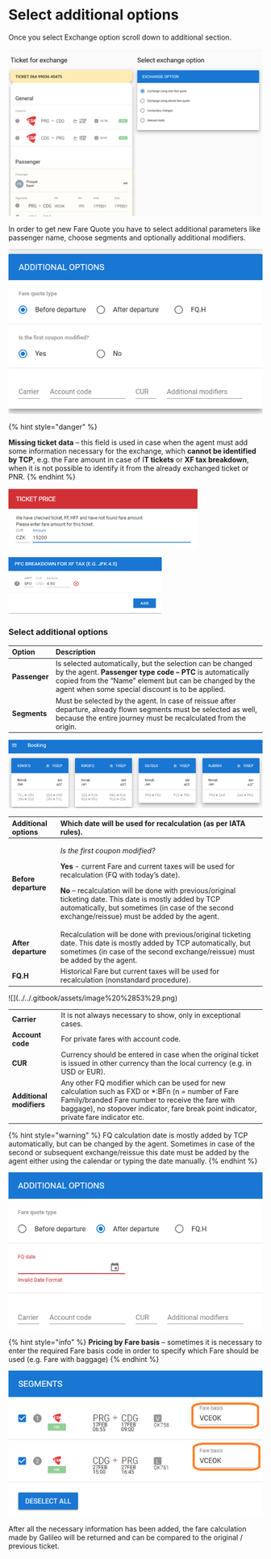 # Select additional options

Once you select Exchange option scroll down to additional section.

![](../../.gitbook/assets/image%20%2867%29.png)

In order to get new Fare Quote you have to select additional parameters like passenger name, choose segments and optionally additional modifiers.

![](../../.gitbook/assets/image%20%2875%29.png)

{% hint style="danger" %}
  
**Missing ticket data** – this field is used in case when the agent must add some information necessary for the exchange, which **cannot be identified by TCP**, e.g. the Fare amount in case of I**T tickets** or **XF tax breakdown**, when it is not possible to identify it from the already exchanged ticket or PNR.
{% endhint %}

![](../../.gitbook/assets/image%20%2870%29.png)

![](../../.gitbook/assets/image%20%2844%29.png)

### Select additional options

| Option | Description |
| :--- | :--- |
| **Passenger** | Is selected automatically, but the selection can be changed by the agent. **Passenger type code – PTC** is automatically copied from the “Name” element but can be changed by the agent when some special discount is to be applied. |
| **Segments** | Must be selected by the agent. In case of reissue after departure, already flown segments must be selected as well, because the entire journey must be recalculated from the origin. |

![](../../.gitbook/assets/image%20%2879%29.png)

<table>
  <thead>
    <tr>
      <th style="text-align:left">Additional options</th>
      <th style="text-align:left">Which date will be used for recalculation (as per IATA rules).</th>
    </tr>
  </thead>
  <tbody>
    <tr>
      <td style="text-align:left"><b>Before departure</b>
      </td>
      <td style="text-align:left">
        <p><em>Is the first coupon modified?</em>
        </p>
        <p><b>Yes</b> - current Fare and current taxes will be used for recalculation
          (FQ with today&#x2019;s date).</p>
        <p><b>No</b> &#x2013; recalculation will be done with previous/original ticketing
          date. This date is mostly added by TCP automatically, but sometimes (in
          case of the second exchange/reissue) must be added by the agent.</p>
      </td>
    </tr>
    <tr>
      <td style="text-align:left"><b>After departure</b>
      </td>
      <td style="text-align:left">Recalculation will be done with previous/original ticketing date. This
        date is mostly added by TCP automatically, but sometimes (in case of the
        second exchange/reissue) must be added by the agent.</td>
    </tr>
    <tr>
      <td style="text-align:left"><b>FQ.H</b>
      </td>
      <td style="text-align:left">Historical Fare but current taxes will be used for recalculation (nonstandard
        procedure).</td>
    </tr>
  </tbody>
</table>![](../../.gitbook/assets/image%20%2853%29.png)

|  |  |
| :--- | :--- |
| **Carrier** | It is not always necessary to show, only in exceptional cases. |
| **Account code** | For private fares with account code. |
| **CUR** | Currency should be entered in case when the original ticket is issued in other currency than the local currency \(e.g. in USD or EUR\). |
| **Additional modifiers** | Any other FQ modifier which can be used for new calculation such as FXD or \*:BFn \(n = number of Fare Family/branded Fare number to receive the fare with baggage\), no stopover indicator, fare break point indicator, private fare indicator etc.  |

{% hint style="warning" %}
FQ calculation date is mostly added by TCP automatically, but can be changed by the agent. Sometimes in case of the second or subsequent exchange/reissue this date must be added by the agent either using the calendar or typing the date manually.
{% endhint %}

![](../../.gitbook/assets/image%20%2881%29.png)

{% hint style="info" %}
**Pricing by Fare basis** – sometimes it is necessary to enter the required Fare basis code in order to specify which Fare should be used \(e.g. Fare with baggage\)
{% endhint %}

![](../../.gitbook/assets/image%20%2886%29.png)

After all the necessary information has been added, the fare calculation made by Galileo will be returned and can be compared to the original / previous ticket.

